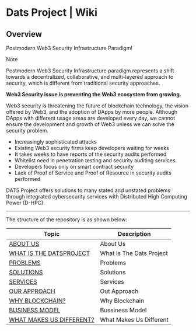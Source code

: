 # Dats Project | Wiki

## Overview
Postmodern Web3 Security Infrastructure Paradigm!

> [!NOTE]
> Postmodern Web3 Security Infrastructure paradigm represents a shift towards a decentralized, collaborative, and multi-layered approach to security, which is different from traditional security approaches.

**Web3 Security issue is preventing the Web3 ecosystem from growing.**

Web3 security is threatening the future of blockchain technology, the vision offered by Web3, and the adoption of DApps by more people. Although DApps with different usage areas are developed every day, we cannot ensure the development and growth of Web3 unless we can solve the security problem.

* Increasingly sophisticated attacks
* Existing Web3 security firms keep developers waiting for weeks
* It takes weeks to have reports of the security audits performed
* Whitelist need in penetration testing and security auditing services
* Developers focus only on smart contract security
* Lack of Proof of Service and Proof of Resource in security audits performed

DATS Project offers solutions to many stated and unstated problems through integrated cybersecurity services with Distributed High Computing Power (D-HPC).
___

The structure of the repository is as shown below:

| Topic                                                 | Description                                                   |
| ----------------------------------------------------- | ------------------------------------------------------------- |
| [ABOUT US](about-us/)                                 | About Us                                                      |
| [WHAT IS THE DATSPROJECT](what-is-the-datsproject/)   | What Is The Dats Project                                      |
| [PROBLEMS](problems/)                                 | Problems                                                      |
| [SOLUTIONS](solutions/)                               | Solutions                                                     |
| [SERVICES](services/)                                 | Services                                                      |
| [OUR APPROACH](our-approach/)                         | Out Approach                                                  |
| [WHY BLOCKCHAIN?](why-blockchain)                     | Why Blockchain                                                |
| [BUSINESS MODEL]()                                    | Bussiness Model                                               |
| [WHAT MAKES US DIFFERENT?]()                          | What Makes Us Different                                       |
